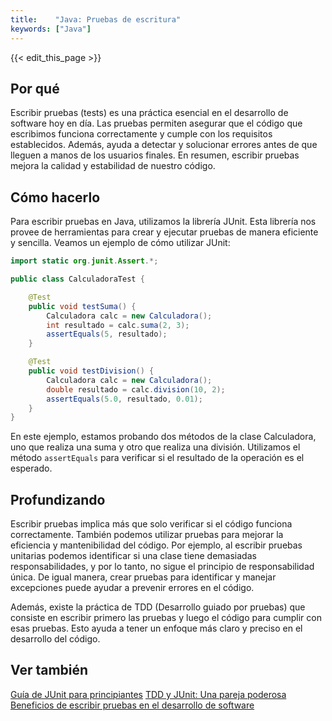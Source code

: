```yaml
---
title:    "Java: Pruebas de escritura"
keywords: ["Java"]
---
```


{{< edit_this_page >}}

## Por qué

Escribir pruebas (tests) es una práctica esencial en el desarrollo de software hoy en día. Las pruebas permiten asegurar que el código que escribimos funciona correctamente y cumple con los requisitos establecidos. Además, ayuda a detectar y solucionar errores antes de que lleguen a manos de los usuarios finales. En resumen, escribir pruebas mejora la calidad y estabilidad de nuestro código.

## Cómo hacerlo

Para escribir pruebas en Java, utilizamos la librería JUnit. Esta librería nos provee de herramientas para crear y ejecutar pruebas de manera eficiente y sencilla. Veamos un ejemplo de cómo utilizar JUnit:

```Java
import static org.junit.Assert.*;

public class CalculadoraTest {

    @Test
    public void testSuma() {
        Calculadora calc = new Calculadora();
        int resultado = calc.suma(2, 3);
        assertEquals(5, resultado);
    }

    @Test
    public void testDivision() {
        Calculadora calc = new Calculadora();
        double resultado = calc.division(10, 2);
        assertEquals(5.0, resultado, 0.01);
    }
}
```

En este ejemplo, estamos probando dos métodos de la clase Calculadora, uno que realiza una suma y otro que realiza una división. Utilizamos el método `assertEquals` para verificar si el resultado de la operación es el esperado.

## Profundizando

Escribir pruebas implica más que solo verificar si el código funciona correctamente. También podemos utilizar pruebas para mejorar la eficiencia y mantenibilidad del código. Por ejemplo, al escribir pruebas unitarias podemos identificar si una clase tiene demasiadas responsabilidades, y por lo tanto, no sigue el principio de responsabilidad única. De igual manera, crear pruebas para identificar y manejar excepciones puede ayudar a prevenir errores en el código.

Además, existe la práctica de TDD (Desarrollo guiado por pruebas) que consiste en escribir primero las pruebas y luego el código para cumplir con esas pruebas. Esto ayuda a tener un enfoque más claro y preciso en el desarrollo del código.

## Ver también

[Guía de JUnit para principiantes](https://www.tutorialspoint.com/junit/index.htm)
[TDD y JUnit: Una pareja poderosa](https://www.ibm.com/developerworks/latam/library/j-junit/index.html)
[Beneficios de escribir pruebas en el desarrollo de software](https://www.softwaretestinghelp.com/writing-and-executing-tests-in-software-testing/)